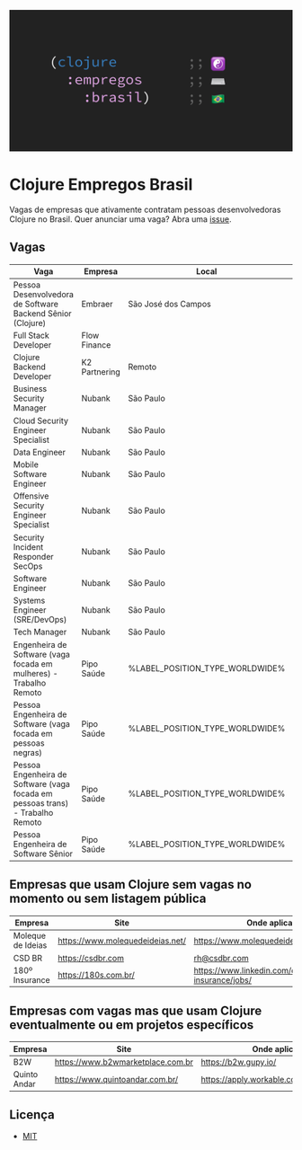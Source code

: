 ![Clojure Empregos Brasil](./docs/cover.png)

# Clojure Empregos Brasil

Vagas de empresas que ativamente contratam pessoas desenvolvedoras Clojure no Brasil. Quer anunciar uma vaga? Abra uma [issue](https://github.com/renatoalencar/clojure-empregos-brasil/issues).

## Vagas


|                                                                           Vaga |       Empresa |                           Local | Remoto? |                                                                                                           Onde aplicar |
|--------------------------------------------------------------------------------|---------------|---------------------------------|---------|------------------------------------------------------------------------------------------------------------------------|
|                     Pessoa Desenvolvedora de Software Backend Sênior (Clojure) |       Embraer |             São José dos Campos |     Sim |                                                   https://embraer.gupy.io/jobs/1108893?jobBoardSource=gupy_public_page |
|                                                           Full Stack Developer |  Flow Finance |                                 |     Sim |                     https://airtable.com/embed/shrG8DnjAdAOAZm9h/tble1ghQMefhblMVK/viwOzu3raZSmdxK7Z/recGtRyuHlvFhUV0v |
|                                                      Clojure Backend Developer | K2 Partnering |                          Remoto |     Sim |                                                      https://github.com/renatoalencar/clojure-empregos-brasil/issues/4 |
|                                                      Business Security Manager |        Nubank |                       São Paulo |     Não |                                                                       https://boards.greenhouse.io/nubank/jobs/3400816 |
|                                             Cloud Security Engineer Specialist |        Nubank |                       São Paulo |     Não |                                                                       https://boards.greenhouse.io/nubank/jobs/3339732 |
|                                                                  Data Engineer |        Nubank |                       São Paulo |     Não |                                                                       https://boards.greenhouse.io/nubank/jobs/3264442 |
|                                                      Mobile Software Engineer  |        Nubank |                       São Paulo |     Não |                                                                       https://boards.greenhouse.io/nubank/jobs/1776035 |
|                                         Offensive Security Engineer Specialist |        Nubank |                       São Paulo |     Não |                                                                       https://boards.greenhouse.io/nubank/jobs/3410377 |
|                                             Security Incident Responder SecOps |        Nubank |                       São Paulo |     Não |                                                                       https://boards.greenhouse.io/nubank/jobs/3382061 |
|                                                              Software Engineer |        Nubank |                       São Paulo |     Não |                                                                       https://boards.greenhouse.io/nubank/jobs/2569175 |
|                                                  Systems Engineer (SRE/DevOps) |        Nubank |                       São Paulo |     Não |                                                                       https://boards.greenhouse.io/nubank/jobs/3372800 |
|                                                                   Tech Manager |        Nubank |                       São Paulo |     Não |                                                                       https://boards.greenhouse.io/nubank/jobs/2989044 |
|             Engenheira de Software (vaga focada em mulheres) - Trabalho Remoto |    Pipo Saúde | %LABEL_POSITION_TYPE_WORLDWIDE% |         |             https://pipo-saude.breezy.hr/p/2508984cb6c6-engenheira-de-software-vaga-focada-em-mulheres-trabalho-remoto |
|                  Pessoa Engenheira de Software (vaga focada em pessoas negras) |    Pipo Saúde | %LABEL_POSITION_TYPE_WORLDWIDE% |         |                https://pipo-saude.breezy.hr/p/1a9152c5e824-pessoa-engenheira-de-software-vaga-focada-em-pessoas-negras |
| Pessoa Engenheira de Software (vaga focada em pessoas trans) - Trabalho Remoto |    Pipo Saúde | %LABEL_POSITION_TYPE_WORLDWIDE% |         | https://pipo-saude.breezy.hr/p/647061946892-pessoa-engenheira-de-software-vaga-focada-em-pessoas-trans-trabalho-remoto |
|                                           Pessoa Engenheira de Software Sênior |    Pipo Saúde | %LABEL_POSITION_TYPE_WORLDWIDE% |         |                                       https://pipo-saude.breezy.hr/p/323a55e4c15f-pessoa-engenheira-de-software-senior |


## Empresas que usam Clojure sem vagas no momento ou sem listagem pública


|           Empresa |                             Site |                                         Onde aplicar |
|-------------------|----------------------------------|------------------------------------------------------|
| Moleque de Ideias | https://www.molequedeideias.net/ |                     https://www.molequedeideias.net/ |
|            CSD BR |                https://csdbr.com |                                         rh@csdbr.com |
|    180º Insurance |             https://180s.com.br/ | https://www.linkedin.com/company/180-insurance/jobs/ |


## Empresas com vagas mas que usam Clojure eventualmente ou em projetos específicos


|      Empresa |                              Site |                            Onde aplicar |
|--------------|-----------------------------------|-----------------------------------------|
|          B2W | https://www.b2wmarketplace.com.br |                    https://b2w.gupy.io/ |
| Quinto Andar |   https://www.quintoandar.com.br/ | https://apply.workable.com/quintoandar/ |


## Licença

* [MIT](./LICENSE)
